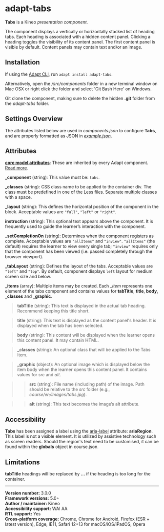 # adapt-tabs

**Tabs** is a Kineo *presentation component*.

The component displays a vertically or horizontally stacked list of heading tabs. Each heading is associated with a hidden content panel. Clicking a heading toggles the visibility of its content panel. The first content panel is visible by default. Content panels may contain text and/or an image.

## Installation

If using the [Adapt CLI](https://github.com/adaptlearning/adapt-cli), run `adapt install adapt-tabs`.

Alternatively, open the */src/components* folder in a new terminal window on Mac OSX or right click the folder and select 'Git Bash Here' on Windows.

Git clone the component, making sure to delete the hidden **.git** folder from the *adapt-tabs* folder.

## Settings Overview

The attributes listed below are used in *components.json* to configure **Tabs**, and are properly formatted as JSON in [*example.json*](https://github.com/cgkineo/adapt-tabs/blob/master/example.json).

## Attributes

[**core model attributes**](https://github.com/adaptlearning/adapt_framework/wiki/Core-model-attributes): These are inherited by every Adapt component. [Read more](https://github.com/adaptlearning/adapt_framework/wiki/Core-model-attributes).

**\_component** (string): This value must be: `tabs`.

**\_classes** (string): CSS class name to be applied to the container div. The class must be predefined in one of the Less files. Separate multiple classes with a space.

**\_layout** (string): This defines the horizontal position of the component in the block. Acceptable values are `"full"`, `"left"` or `"right"`.

**instruction** (string): This optional text appears above the component. It is frequently used to
guide the learner’s interaction with the component.

**\_setCompletionOn** (string): Determines when the component registers as complete. Acceptable values are `"allItems"` and `"inview"`. `"allItems"` (the default) requires the learner to view every single tab; `"inview"` requires only that the component has been viewed (i.e. passed completely through the browser viewport).

**\_tabLayout** (string): Defines the layout of the tabs. Acceptable values are `"left"` and `"top"`. By default, component displays `left` layout for medium screen size and below.

**\_items** (array): Multiple items may be created. Each *\_item* represents one element of the tabs component and contains values for **tabTitle**, **title**, **body**, **\_classes** and **\_graphic**.

>**tabTitle** (string): This text is displayed in the actual tab heading. Recommend keeping this title short.

>**title** (string): This text is displayed as the content panel's header. It is displayed when the tab has been selected.

>**body** (string): This content will be displayed when the learner opens this content panel. It may contain HTML.

>**\_classes** (string): An optional class that will be applied to the Tabs Item.

>**\_graphic** (object): An optional image which is displayed below the item body when the learner opens this content panel. It contains values for *src* and *alt*.

>>**src** (string): File name (including path) of the image. Path should be relative to the *src* folder (e.g., *course/en/images/tabs.jpg*).

>>**alt** (string): This text becomes the image’s alt attribute.

## Accessibility
**Tabs** has been assigned a label using the [aria-label](https://github.com/adaptlearning/adapt_framework/wiki/Aria-Labels) attribute: **ariaRegion**. This label is not a visible element. It is utilized by assistive technology such as screen readers. Should the region's text need to be customised, it can be found within the **globals** object in course.json.

## Limitations

**tabTitle** headings will be replaced by **...** if the heading is too long for the container.

----------------------------
**Version number:**  3.0.0  
**Framework versions:** 5.0+  
**Author / maintainer:** Kineo  
**Accessibility support:** WAI AA  
**RTL support:** Yes  
**Cross-platform coverage:** Chrome, Chrome for Android, Firefox (ESR + latest version), Edge, IE11, Safari 12+13 for macOS/iOS/iPadOS, Opera
